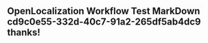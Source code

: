 <properties
ms.topic="hero-topic"
ms.test1="hero-topic"
ms.test2="test"/>

## OpenLocalization Workflow Test MarkDown cd9c0e55-332d-40c7-91a2-265df5ab4dc9 thanks!
